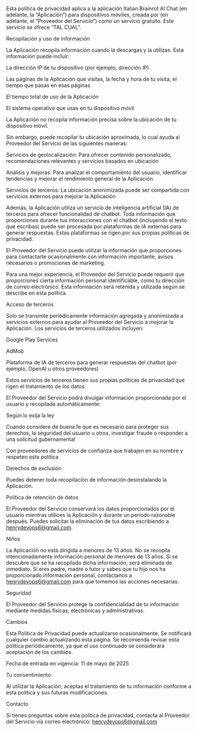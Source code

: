 Esta política de privacidad aplica a la aplicación Italian Brainrot AI Chat (en adelante, la “Aplicación”) para dispositivos móviles, creada por (en adelante, el “Proveedor del Servicio”) como un servicio gratuito. Este servicio se ofrece “TAL CUAL”.

Recopilación y uso de información

La Aplicación recopila información cuando la descargas y la utilizas. Esta información puede incluir:

La dirección IP de tu dispositivo (por ejemplo, dirección IP)

Las páginas de la Aplicación que visitas, la fecha y hora de tu visita, el tiempo que pasas en esas páginas

El tiempo total de uso de la Aplicación

El sistema operativo que usas en tu dispositivo móvil

La Aplicación no recopila información precisa sobre la ubicación de tu dispositivo móvil.

Sin embargo, puede recopilar tu ubicación aproximada, lo cual ayuda al Proveedor del Servicio de las siguientes maneras:

Servicios de geolocalización: Para ofrecer contenido personalizado, recomendaciones relevantes y servicios basados en ubicación

Análisis y mejoras: Para analizar el comportamiento del usuario, identificar tendencias y mejorar el rendimiento general de la Aplicación

Servicios de terceros: La ubicación anonimizada puede ser compartida con servicios externos para mejorar la Aplicación

Además, la Aplicación utiliza un servicio de inteligencia artificial (IA) de terceros para ofrecer funcionalidad de chatbot. Toda información que proporciones durante tus interacciones con el chatbot (incluyendo el texto que escribas) puede ser procesada por plataformas de IA externas para generar respuestas. Estas plataformas se rigen por sus propias políticas de privacidad.

El Proveedor del Servicio puede utilizar la información que proporciones para contactarte ocasionalmente con información importante, avisos necesarios o promociones de marketing.

Para una mejor experiencia, el Proveedor del Servicio puede requerir que proporciones cierta información personal identificable, como tu dirección de correo electrónico. Esta información será retenida y utilizada según se describe en esta política.

Acceso de terceros

Solo se transmite periódicamente información agregada y anonimizada a servicios externos para ayudar al Proveedor del Servicio a mejorar la Aplicación. Los servicios de terceros utilizados incluyen:

Google Play Services

AdMob

Plataforma de IA de terceros para generar respuestas del chatbot (por ejemplo, OpenAI u otros proveedores)

Estos servicios de terceros tienen sus propias políticas de privacidad que rigen el tratamiento de los datos.

El Proveedor del Servicio podrá divulgar información proporcionada por el usuario y recopilada automáticamente:

Según lo exija la ley

Cuando considere de buena fe que es necesario para proteger sus derechos, la seguridad del usuario u otros, investigar fraude o responder a una solicitud gubernamental

Con proveedores de servicios de confianza que trabajen en su nombre y respeten esta política

Derechos de exclusión

Puedes detener toda recopilación de información desinstalando la Aplicación.

Política de retención de datos

El Proveedor del Servicio conservará los datos proporcionados por el usuario mientras utilices la Aplicación y durante un período razonable después. Puedes solicitar la eliminación de tus datos escribiendo a henrydevops6@gmail.com.

Niños

La Aplicación no está dirigida a menores de 13 años. No se recopila intencionadamente información personal de menores de 13 años. Si se descubre que se ha recopilado dicha información, será eliminada de inmediato. Si eres padre, madre o tutor y sabes que tu hijo nos ha proporcionado información personal, contáctanos a henrydevops6@gmail.com para que tomemos las acciones necesarias.

Seguridad

El Proveedor del Servicio protege la confidencialidad de tu información mediante medidas físicas, electrónicas y administrativas.

Cambios

Esta Política de Privacidad puede actualizarse ocasionalmente. Se notificará cualquier cambio actualizando esta página. Se recomienda revisar esta política periódicamente, ya que el uso continuado se considerará aceptación de los cambios.

Fecha de entrada en vigencia: 11 de mayo de 2025

Tu consentimiento

Al utilizar la Aplicación, aceptas el tratamiento de tu información conforme a esta política y sus futuras modificaciones.

Contacto

Si tienes preguntas sobre esta política de privacidad, contacta al Proveedor del Servicio vía correo electrónico: henrydevops6@gmail.com
